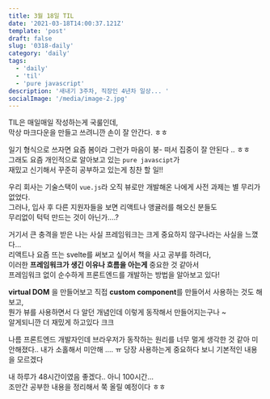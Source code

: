 ```yaml
---
title: 3월 18일 TIL
date: '2021-03-18T14:00:37.121Z'
template: 'post'
draft: false
slug: '0318-daily'
category: 'daily'
tags:
  - 'daily'
  - 'til'
  - 'pure javascript'
description: '새내기 3주차, 직장인 4년차 일상... '
socialImage: '/media/image-2.jpg'
---
```


TIL은 매일매일 작성하는게 국룰인데,  
막상 마크다운을 만들고 쓰려니깐 손이 잘 안간다. ㅎㅎ

일기 형식으로 쓰자면 요즘 봄이라 그런가 마음이 붕- 떠서 집중이 잘 안된다 .. ㅎㅎ  
그래도 요즘 개인적으로 알아보고 있는 `pure javascipt`가  
재밌고 신기해서 꾸준히 공부하고 있는게 칭찬 할 일!!

우리 회사는 기술스택이 `vue.js`라 오직 뷰로만 개발해온 나에게 사전 과제는 별 무리가 없었다.  
그러나, 입사 후 다른 지원자들을 보면 리액트나 앵귤러를 해오신 분들도  
무리없이 턱턱 만드는 것이 아닌가....?

거기서 큰 충격을 받은 나는 사실 프레임워크는 크게 중요하지 않구나라는 사실을 느꼈다...  
리액트나 요즘 뜨는 svelte를 써보고 싶어서 책을 사고 공부를 하려다,  
이러한 **프레임워크가 생긴 이유나 흐름을 아는게** 중요한 것 같아서  
프레임워크 없이 순수하게 프론트엔드를 개발하는 방법을 알아보고 있다!

**virtual DOM** 을 만들어보고 직접 **custom component**를 만들어서 사용하는 것도 해보고,  
뭔가 뷰를 사용하면서 다 알던 개념인데 이렇게 동작해서 만들어지는구나 ~  
알게되니깐 더 재밌게 하고있다 크크

나름 프론트엔드 개발자인데 브라우저가 동작하는 원리를 너무 멀게 생각한 것 같아 미안해졌다..
내가 소홀해서 미안해 .... ㅠ 당장 사용하는게 중요하다 보니 기본적인 내용을 모르겠다

내 하루가 48시간이였음 좋겠다.. 아니 100시간...  
조만간 공부한 내용을 정리해서 쭉 올릴 예정이다 ㅎㅎ
